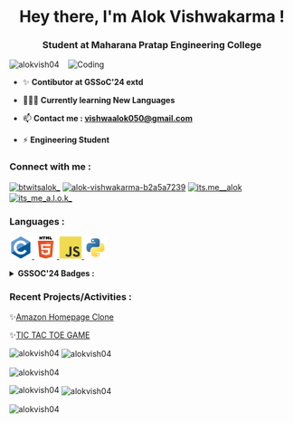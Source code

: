 <h1 align="center">Hey there, I'm Alok Vishwakarma !</h1>
<h3 align="center">Student at Maharana Pratap Engineering College</h3>
<img align="right" alt="Coding" width="400" src="https://cdn.dribbble.com/users/1162077/screenshots/3848914/programmer.gif">
<p align="left"> <img src="https://komarev.com/ghpvc/?username=alokvish04&label=Profile%20views&color=0e75b6&style=flat" alt="alokvish04" /> </p>

- ✨ **Contibutor at GSSoC'24 extd**

- 👨🏻‍💻 **Currently learning New Languages**

- 📫 **Contact me : vishwaalok050@gmail.com**

- ⚡ **Engineering Student**

<h3 align="left">Connect with me :</h3>
<p align="left">
<a href="https://twitter.com/btwitsalok_" target="blank"><img align="center" src="https://raw.githubusercontent.com/rahuldkjain/github-profile-readme-generator/master/src/images/icons/Social/twitter.svg" alt="btwitsalok_" height="30" width="40" /></a>
<a href="https://linkedin.com/in/alok-vishwakarma-b2a5a7239" target="blank"><img align="center" src="https://raw.githubusercontent.com/rahuldkjain/github-profile-readme-generator/master/src/images/icons/Social/linked-in-alt.svg" alt="alok-vishwakarma-b2a5a7239" height="30" width="40" /></a>
<a href="https://instagram.com/its.me__alok" target="blank"><img align="center" src="https://raw.githubusercontent.com/rahuldkjain/github-profile-readme-generator/master/src/images/icons/Social/instagram.svg" alt="its.me__alok" height="30" width="40" /></a>
<a href="https://discord.gg/its_me_a.l.o.k_" target="blank"><img align="center" src="https://raw.githubusercontent.com/rahuldkjain/github-profile-readme-generator/master/src/images/icons/Social/discord.svg" alt="its_me_a.l.o.k_" height="30" width="40" /></a>
</p>

<h3 align="left">Languages :</h3>
<p align="left"><a href="https://www.cprogramming.com/" target="_blank" rel="noreferrer"> <img src="https://raw.githubusercontent.com/devicons/devicon/master/icons/c/c-original.svg" alt="c" width="40" height="40"/>
</a> <a href="https://www.w3.org/html/" target="_blank" rel="noreferrer"> <img src="https://raw.githubusercontent.com/devicons/devicon/master/icons/html5/html5-original-wordmark.svg" alt="html5" width="40" height="40"/>
</a><a href="https://developer.mozilla.org/en-US/docs/Web/JavaScript" target="_blank" rel="noreferrer"> <img src="https://raw.githubusercontent.com/devicons/devicon/master/icons/javascript/javascript-original.svg" alt="javascript" width="40" height="40"/> </a>
  <a href="https://www.python.org" target="_blank" rel="noreferrer"> <img src="https://raw.githubusercontent.com/devicons/devicon/master/icons/python/python-original.svg" alt="python" width="40" height="40"/> </a>
</p>

<details>	
 <summary><b>GSSOC'24 Badges :</b></summary><br>
<div style='display:flex; align-items:center; gap: 10px;' align='center'><a href="https://gssoc.girlscript.tech/leaderboard">
<img src="https://raw.githubusercontent.com/GSSoC24/Postman-Challenge/main/docs/assets/Postman%20White.png" width="100px" height="100px" />
  <img src="https://raw.githubusercontent.com/GSSoC24/Postman-Challenge/main/docs/assets/1.png" width="100px" height="100px" />
  <img src="https://raw.githubusercontent.com/GSSoC24/Postman-Challenge/main/docs/assets/2.png" width="100px" height="100px" />
  <img src="https://raw.githubusercontent.com/GSSoC24/Postman-Challenge/main/docs/assets/3.png" width="100px" height="100px" />
  <img src="https://raw.githubusercontent.com/GSSoC24/Postman-Challenge/main/docs/assets/4.png" width="100px" height="100px" />
  <img src="https://raw.githubusercontent.com/GSSoC24/Postman-Challenge/main/docs/assets/5.png" width="100px" height="100px" />
  <img src="https://raw.githubusercontent.com/GSSoC24/Postman-Challenge/main/docs/assets/6.png" width="105px" height="105px" /></a>
</div>
</details>
<h3 align = "left">Recent Projects/Activities :</h3>
<p align = "left"> ✨<a href ="https://github.com/Alokvish04/Amazon-homepage-clone">Amazon Homepage Clone</a>
<p align = "left"> ✨<a href ="https://github.com/Alokvish04/TIC-TAC-TOE-GAME">TIC TAC TOE GAME</a>

<p><img align="left" src="https://github-readme-stats.vercel.app/api/top-langs?username=alokvish04&show_icons=true&locale=en&layout=compact" alt="alokvish04" /></p>

<p>&nbsp;<img align="center" src="https://github-readme-stats.vercel.app/api?username=alokvish04&show_icons=true&locale=en" alt="alokvish04" /></p>

<p><img align="center" src="https://github-readme-streak-stats.herokuapp.com/?user=alokvish04&" alt="alokvish04" /></p>


<p><img align="left" src="https://github-readme-stats.vercel.app/api/top-langs?username=alokvish04&show_icons=true&locale=en&layout=compact" alt="alokvish04" /></p>

<p>&nbsp;<img align="center" src="https://github-readme-stats.vercel.app/api?username=alokvish04&show_icons=true&locale=en" alt="alokvish04" /></p>

<p><img align="center" src="https://github-readme-streak-stats.herokuapp.com/?user=alokvish04&" alt="alokvish04" /></p>

